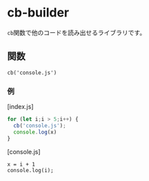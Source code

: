 # cb-builder

`cb`関数で他のコードを読み出せるライブラリです。

## 関数
`cb('console.js')`

### 例

[index.js]
```javascript
for (let i;i > 5;i++) {
  cb('console.js');
  console.log(x)
}
```

[console.js]
```jacascript
x = i + 1
console.log(i);
```
